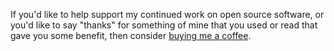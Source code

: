 <p>
  If you'd like to help support my continued work on open source software, or
  you'd like to say "thanks" for something of mine that you used or read that
  gave you some benefit, then consider
  <a
    href="https://buymeacoffee.com/blp"
    rel="noopener noreferrer"
    target="_blank"
    >buying me a coffee</a
  >.
</p>
